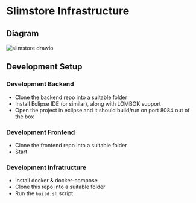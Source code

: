 # Slimstore Infrastructure

## Diagram
![slimstore drawio](https://github.com/user-attachments/assets/a5cf6318-dca1-492a-9f91-69358774ca11)

## Development Setup


### Development Backend
 
 - Clone the backend repo into a suitable folder
 - Install Eclipse IDE (or similar), along with LOMBOK support
 - Open the project in eclipse and it should build/run on port 8084 out of the box

### Development Frontend

 - Clone the frontend repo into a suitable folder
 - Start 

 ### Development Infratructure

 - Install docker & docker-compose
 - Clone this repo into a suitable folder
 - Run the `build.sh` script
